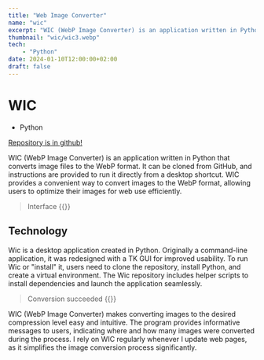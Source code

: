 ```yaml
---
title: "Web Image Converter"
name: "wic"
excerpt: "WIC (WebP Image Converter) is an application written in Python that converts image files to the WebP format. It can be cloned from GitHub, and instructions are provided to run..."
thumbnail: "wic/wic3.webp"
tech: 
    - "Python"
date: 2024-01-10T12:00:00+02:00
draft: false
---
```


# WIC

- Python

[Repository is in github!](https://github.com/linre-90/WIC2.0)


WIC (WebP Image Converter) is an application written in Python that converts image files to the WebP format. It can be cloned from GitHub, and instructions are provided to run it directly from a desktop shortcut. WIC provides a convenient way to convert images to the WebP format, allowing users to optimize their images for web use efficiently.

> Interface
{{<assetimage imgAsset="/wic/wic3.webp" imgAlt="User interface." imgTitle="User interface.">}}

## Technology
Wic is a desktop application created in Python. Originally a command-line application, it was redesigned with a TK GUI for improved usability. To run Wic or "install" it, users need to clone the repository, install Python, and create a virtual environment. The Wic repository includes helper scripts to install dependencies and launch the application seamlessly.

> Conversion succeeded
{{<assetimage imgAsset="/wic/wic2.webp" imgAlt="Conversion succeeded." imgTitle="Conversion succeeded.">}}

WIC (WebP Image Converter) makes converting images to the desired compression level easy and intuitive. The program provides informative messages to users, indicating where and how many images were converted during the process. I rely on WIC regularly whenever I update web pages, as it simplifies the image conversion process significantly.